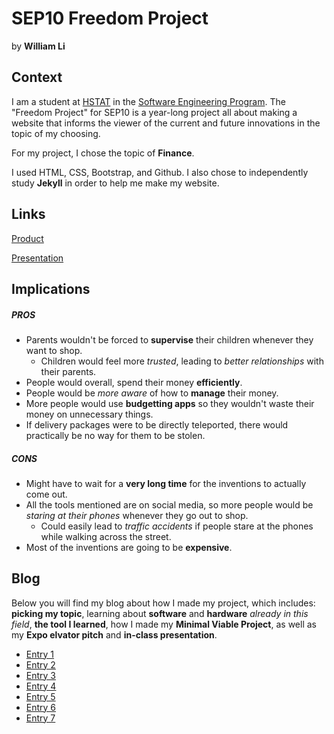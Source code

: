 # SEP10 Freedom Project
by **William Li**

## Context
I am a student at [HSTAT](https://www.hstat.org/) in the [Software Engineering Program](https://hstatsep.github.io/). The "Freedom Project" for SEP10 is a year-long project all about making a website that informs the viewer of the current and future innovations in the topic of my choosing.

For my project, I chose the topic of **Finance**. 

I used HTML, CSS, Bootstrap, and Github. I also chose to independently study **Jekyll** in order to help me make my website.

## Links
[Product](https://williaml4292.github.io/sep-10-freedom-project/)

[Presentation](https://docs.google.com/presentation/d/1Wy3WiXNkB_8rEn6tiTTZ2lHe9es2cUCG_L_MTVyOZwY/edit?usp=sharing)

## Implications
##### PROS
* Parents wouldn't be forced to **supervise** their children whenever they want to shop.
  * Children would feel more _trusted_, leading to _better relationships_ with their parents.
* People would overall, spend their money **efficiently**.
* People would be _more aware_ of how to **manage** their money.
* More people would use **budgetting apps** so they wouldn't waste their money on unnecessary things.
* If delivery packages were to be directly teleported, there would practically be no way for them to be stolen.
##### CONS
* Might have to wait for a **very long time** for the inventions to actually come out.
* All the tools mentioned are on social media, so more people would be _staring at their phones_ whenever they go out to shop.
  * Could easily lead to *traffic accidents* if people stare at the phones while walking across the street.
* Most of the inventions are going to be **expensive**.
  
## Blog
Below you will find my blog about how I made my project, which includes: **picking my topic**, learning about **software** and **hardware** _already in this field_, **the tool I learned**, how I made my **Minimal Viable Project**, as well as my **Expo elvator pitch** and **in-class presentation**.

* [Entry 1](blog/entry01.md)
* [Entry 2](blog/entry02.md)
* [Entry 3](blog/entry03.md)
* [Entry 4](blog/entry04.md)
* [Entry 5](blog/entry05.md)
* [Entry 6](blog/entry06.md)
* [Entry 7](blog/entry07.md)
